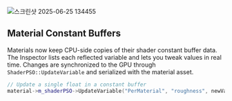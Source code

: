 ![스크린샷 2025-06-25 134455](https://github.com/user-attachments/assets/c1db44ad-d6b4-4733-b9cc-2d9e14a09823)

## Material Constant Buffers

Materials now keep CPU-side copies of their shader constant buffer data. The Inspector lists each reflected variable and lets you tweak values in real time. Changes are synchronized to the GPU through `ShaderPSO::UpdateVariable` and serialized with the material asset.

```cpp
// Update a single float in a constant buffer
material->m_shaderPSO->UpdateVariable("PerMaterial", "roughness", newValue);
```

